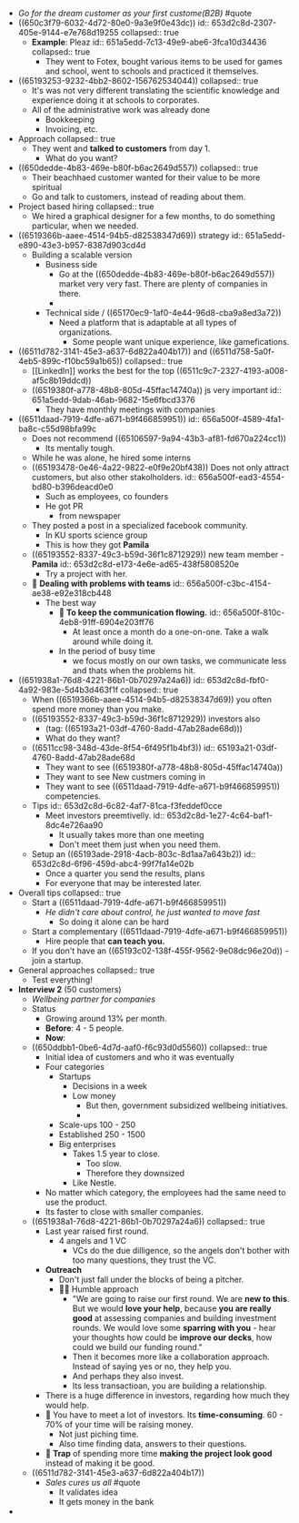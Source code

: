 - *Go for the dream customer as your first custome(B2B)* #quote
- ((650c3f79-6032-4d72-80e0-9a3e9f0e43dc))
  id:: 653d2c8d-2307-405e-9144-e7e768d19255
  collapsed:: true
	- **Example**: Pleaz
	  id:: 651a5edd-7c13-49e9-abe6-3fca10d34436
	  collapsed:: true
		- They went to Fotex, bought various items to be used for games and school, went to schools and practiced it themselves.
- ((65193253-9232-4bb2-8602-156762534044))
  collapsed:: true
	- It's was not very different translating the scientific knowledge and experience doing it at schools to corporates.
	- All of the administrative work was already done
		- Bookkeeping
		- Invoicing, etc.
- Approach
  collapsed:: true
	- They went and **talked to customers** from day 1.
		- What do you want?
- ((650dedde-4b83-469e-b80f-b6ac2649d557))
  collapsed:: true
	- Their beachhaed customer wanted for their value to be more spiritual
	- Go and talk to customers, instead of reading about them.
- Project based hiring
  collapsed:: true
	- We hired a graphical designer for a few months, to do something particular, when we needed.
- ((6519366b-aaee-4514-94b5-d82538347d69)) strategy
  id:: 651a5edd-e890-43e3-b957-8387d903cd4d
	- Building a scalable version
		- Business side
			- Go at the ((650dedde-4b83-469e-b80f-b6ac2649d557)) market very very fast. There are plenty of companies in there.
			-
		- Technical side / ((65170ec9-1af0-4e44-96d8-cba9a8ed3a72))
			- Need a platform that is adaptable at all types of organizations.
				- Some people want unique experience, like gamefications.
- ((6511d782-3141-45e3-a637-6d822a404b17)) and ((6511d758-5a0f-4eb5-899c-f10bc59a1b65))
  collapsed:: true
	- [[LinkedIn]] works the best for the top ((6511c9c7-2327-4193-a008-af5c8b19ddcd))
	- ((6519380f-a778-48b8-805d-45ffac14740a)) js very important
	  id:: 651a5edd-9dab-46ab-9682-15e6fbcd3376
		- They have monthly meetings with companies
- ((6511daad-7919-4dfe-a671-b9f466859951))
  id:: 656a500f-4589-4fa1-ba8c-c55d98bfa99c
	- Does not recommend ((65106597-9a94-43b3-af81-fd670a224cc1))
		- Its mentally tough.
	- While he was alone, he hired some interns
	- ((65193478-0e46-4a22-9822-e0f9e20bf438)) Does not only attract customers, but also other stakolholders.
	  id:: 656a500f-ead3-4554-bd80-b396deacd0e0
		- Such as employees, co founders
		- He got PR
			- from newspaper
	- They posted a post in a specialized facebook community.
		- In KU sports science group
		- This is how they got **Pamila**
	- ((65193552-8337-49c3-b59d-36f1c8712929)) new team member - **Pamila**
	  id:: 653d2c8d-e173-4e6e-ad65-438f5808520e
		- Try a project with her.
	- 🔸 **Dealing with problems with teams**
	  id:: 656a500f-c3bc-4154-ae38-e92e318cb448
		- The best way
			- 🔸 **To keep the communication flowing.**
			  id:: 656a500f-810c-4eb8-91ff-6904e203ff76
				- At least once a month do a one-on-one. Take a walk around while doing it.
			- In the period of busy time
				- we focus mostly on our own tasks, we communicate less and thats when the problems hit.
- ((651938a1-76d8-4221-86b1-0b70297a24a6))
  id:: 653d2c8d-fbf0-4a92-983e-5d4b3d463f1f
  collapsed:: true
	- When ((6519366b-aaee-4514-94b5-d82538347d69)) you often spend more money than you make.
	- ((65193552-8337-49c3-b59d-36f1c8712929)) investors also
		- (tag: ((65193a21-03df-4760-8add-47ab28ade68d)))
		- What do they want?
	- ((6511cc98-348d-43de-8f54-6f495f1b4bf3))
	  id:: 65193a21-03df-4760-8add-47ab28ade68d
		- They want to see ((6519380f-a778-48b8-805d-45ffac14740a))
		- They want to see New custmers coming in
		- They want to see ((6511daad-7919-4dfe-a671-b9f466859951)) competencies.
	- Tips
	  id:: 653d2c8d-6c82-4af7-81ca-f3feddef0cce
		- Meet investors preemtivelly.
		  id:: 653d2c8d-1e27-4c64-baf1-8dc4e726aa90
			- It usually takes more than one meeting
			- Don't meet them just when you need them.
	- Setup an ((65193ade-2918-4acb-803c-8d1aa7a643b2))
	  id:: 653d2c8d-6f96-459d-abc4-99f7fa14e02b
		- Once a quarter you send the results, plans
		- For everyone that may be interested later.
- Overall tips
  collapsed:: true
	- Start a ((6511daad-7919-4dfe-a671-b9f466859951))
		- *He didn't care about control, he just wanted to move fast*
			- So doing it alone can be hard
	- Start a complementary ((6511daad-7919-4dfe-a671-b9f466859951))
		- Hire people that **can teach you.**
	- If you don't have an ((65193c02-138f-455f-9562-9e08dc96e20d)) - join a startup.
- General approaches
  collapsed:: true
	- Test everything!
- **Interview 2** (50 customers)
	- *Wellbeing partner for companies*
	- Status
		- Growing around 13% per month.
		- **Before**: 4 - 5 people.
		- **Now**:
	- ((650ddbb1-0be6-4d7d-aaf0-f6c93d0d5560))
	  collapsed:: true
		- Initial idea of customers and who it was eventually
		- Four categories
			- Startups
				- Decisions in a week
				- Low money
					- But then, government subsidized wellbeing initiatives.
					-
			- Scale-ups 100 - 250
			- Established 250 - 1500
			- Big enterprises
				- Takes 1.5 year to close.
					- Too slow.
					- Therefore they downsized
				- Like Nestle.
		- No matter which category, the employees had the same need to use the product.
		- Its faster to close with smaller companies.
	- ((651938a1-76d8-4221-86b1-0b70297a24a6))
	  collapsed:: true
		- Last year raised first round.
			- 4 angels and 1 VC
				- VCs do the due dilligence, so the angels don't bother with too many questions, they trust the VC.
		- **Outreach**
			- Don't just fall under the blocks of being a pitcher.
			- 🔹🔸 Humble approach
				- "We are going to raise our first round. We are **new to this**. But we would **love your help**, because **you are really good** at assessing companies and building investment rounds. We would love some **sparring with you** - hear your thoughts how could be **improve our decks**, how could we build our funding round."
				- Then it becomes more like a 
				   collaboration approach. Instead of saying yes or no, they help you.
				- And perhaps they also invest.
				- Its less transactioan, you are building a relationship.
		- There is a huge difference in investors, regarding how much they would help.
		- 🔸 You have to meet a lot of investors. Its **time-consuming**. 60 - 70% of your time will be raising money.
			- Not just piching time.
			- Also time finding data, answers to their questions.
		- 🔸 **Trap** of spending more time **making the project look good** instead of making it be good.
	- ((6511d782-3141-45e3-a637-6d822a404b17))
		- *Sales cures us all* #quote
			- It validates idea
			- It gets money in the bank
-